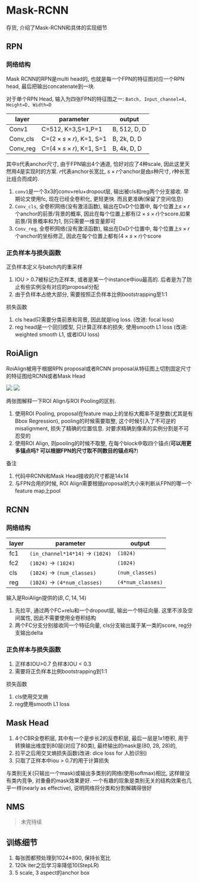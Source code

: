 # Mask-RCNN


存货, 介绍了Mask-RCNN和具体的实现细节

<!--more-->

## RPN
### 网络结构
Mask RCNN的RPN是multi head的, 也就是每一个FPN的特征图对应一个RPN head, 最后把输出concatenate到一块.

对于单个RPN Head, 输入为四张FPN的特征图之一: 
`Batch, Input_channel=4, Height=D, Width=D`

|layer|parameter|output|
|-|-|-|
|Conv1|C=512, K=3,S=1,P=1|B, 512, D, D|
|Conv_cls|C=$(2\times s \times r)$, K=1, S=1|B, 2k, D, D|
|Conv_reg|C=$(4\times s \times r)$, K=1, S=1|B, 4k, D, D|

其中$s$代表anchor尺寸, 由于FPN输出4个通道, 恰好对应了4种scale, 因此这里天然用4是实现时的方案. $r$代表anchor长宽比,  $s \times r$个anchor是由$s$种尺寸, $r$种长宽比组合而成的.

1. `conv1`是一个3x3的conv+relu+dropout层, 输出被cls和reg两个分支接收. 早期论文使用fc, 现在已经全卷积化, 更轻更快. 而且更准确(保留了空间信息)
2. `Conv_cls`, 全卷积网络(没有激活函数), 输出在DxD个位置中, 每个位置上$s \times r$个anchor的前景/背景的概率, 因此在每个位置上都有$(2\times s \times r)$个score.如果前景/背景概率和为1, 则只需要一维变量即可
3. `Conv_reg`, 全卷积网络(没有激活函数), 输出在DxD个位置中, 每个位置上$s \times r$个anchor的坐标修正, 因此在每个位置上都有$(4\times s \times r)$个score

### 正负样本与损失函数
正负样本定义与batch内的重采样

1. IOU > 0.7被标记为正样本, 或者是某一个instance中iou最高的. 后者是为了防止有些实例没有对应的proposal分配
3. 由于负样本占绝大部分, 需要按照正负样本比例bootstrapping至1:1

损失函数
1. cls head只需要分类前景和背景, 因此就是log loss. (改进: focal loss)
2. reg head是一个回归模型, 只计算正样本的损失. 使用smooth L1 loss (改进: weighted smooth L1, 或者IOU loss)


## RoiAlign
RoiAlign被用于根据RPN proposal或者RCNN proposal从特征图上切割固定尺寸的特征图给RCNN或者Mask Head

![](https://my-imgshare.oss-cn-shenzhen.aliyuncs.com/roi_align_1.png)
![](https://my-imgshare.oss-cn-shenzhen.aliyuncs.com/roi_align_2.png)

两张图解释一下ROI Align与ROI Pooling的区别.
1. 使用ROI Pooling, proposal在feature map上的坐标大概率不是整数(尤其是有Bbox Regression), pooling的时候需要取整, 这个时候引入了不可逆的misalignment, 损失了精确的位置信息. 对要求精确到像素的实例分割是不可忍受的
2. 使用ROI Align, 则pooling的时候不取整, 在每个block中取四个锚点(**可以用更多锚点吗? 可以根据FPN的尺寸取不同数目的锚点吗?**)

备注

1. 代码中RCNN和Mask Head接收的尺寸都是14x14
2. 与FPN合用的时候, ROI Align需要根据proposal的大小来判断从FPN的哪一个feature map上pool

## RCNN
### 网络结构
|layer|parameter|output|
|-|-|-|
|fc1|`(in_channel*14*14)` -> `(1024)`|`(1024)`|
|fc2|`(1024)` -> `(1024)`|`(1024)`|
|cls|`(1024)` -> `(num_classes)`|`(num_classes)`|
|reg|`(1024)` -> `(4*num_classes)`|`(4*num_classes)`|

输入是RoiAlign提供的$(B, C, 14, 14)$
1. 先拉平, 通过两个FC+relu和一个dropout层, 输出一个特征向量. 这里不涉及空间属性, 因此不需要使用全卷积结构
2. 两个FC分支分别接收同一个特征向量, cls分支输出属于某一类的score, reg分支输出delta

### 正负样本与损失函数
1. 正样本IOU>0.7 负样本IOU < 0.3
2. 需要将正负样本比例bootstrapping到1:1

损失函数

1. cls使用交叉熵
2. reg使用smooth L1 loss

## Mask Head
1. 4个CBR全卷积层, 其中有一个是步长2的反卷积层, 最后一层是1x1卷积, 用于转换输出维度到80层(对应了80类), 最终输出的mask是(80, 28, 28)的, 
2. 拉平之后用交叉熵损失函数(改进: dice loss for 人脸识别)
3. 只取了正样本中iou > 0.7的用于计算损失

与类别无关(只输出一个mask)或输出多类别的网络(使用softmax)相比, 这样做没有类内竞争, 对重叠的mask效果更好. 一个有趣的现象是类别无关的结构效果也几乎一样(nearly as effective), 说明网络将分类和分割解耦得很好

## NMS
> 未完待续

## 训练细节
1. 每张图都预处理到1024*800, 保持长宽比
2. 120k iter之后学习率降低10(StepLR)
3. 5 scale, 3 aspect的anchor box

